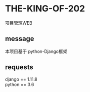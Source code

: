 # THE-KING-OF-202
项目管理WEB

## message
本项目基于 python-Django框架<br>

## requests
django == 1.11.8<br>
python == 3.6<br>
